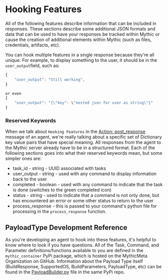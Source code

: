 # Hooking Features

All of the following features describe information that can be included in responses. These sections describe some additional JSON formats and data that can be used to have your responses be tracked within Mythic or cause the creation of additional elements within Mythic (such as files, credentials, artifacts, etc).

You can hook multiple features in a single response because they're all unique.  For example, to display something to the user, it should be in the `user_output`field, such as:

```javascript
{
    "user_output": "Still working",
}

or even
{
    "user_output": "{\"key": \"nested json for user as string\"}"
}
```

### Reserved Keywords

When we talk about `Hooking Features` in the [Action: post\_response](../c2-related-development/agent-side-coding/action-post\_response.md) message of an agent, we're really talking about a specific set of Dictionary key value pairs that have special meaning. All responses from the agent to the Mythic server already have to be in a structured format. Each of the following sections goes into what their reserved keywords mean, but some simpler ones are:

* task\_id - string - UUID associated with tasks
* user\_output - string - used with any command to display information back to the user
* completed - boolean - used with any command to indicate that the task is done (switches to the green completed icon)
* status - string - used to indicate that a command is not only done, but has encountered an error or some other status to return to the user
* process\_response - this is passed to your command's python file for processing in the `process_response` function.

## PayloadType Development Reference

As you're developing an agent to hook into these features, it's helpful to know where to look if you have questions. All of the Task, Command, and Parameter definitions/functions available to you are defined in the `mythic_container` PyPi package, which is hosted on the MythicMeta Organization on GitHub. Information about the Payload Type itself (BuildResponse, SupportedOS, BuildParameters, PayloadType, etc) can be found in the [PayloadBuilder.py](https://github.com/MythicMeta/Mythic\_PayloadType\_Container/blob/master/mythic\_payloadtype\_container/PayloadBuilder.py) file in the same PyPi repo.
